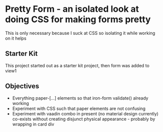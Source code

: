 # Pretty Form - an isolated look at doing CSS for making forms pretty

This is only necessary because I suck at CSS so isolating it while working on it helps

## Starter Kit

This project started out as a starter kit project, then form was added to view1

## Objectives

* Everything paper-[...] elements so that iron-form validate() already working
* Experiment with CSS such that paper elements are not confusing
* Experiment with vaadin combo in present (no material design currently) co-exists without creating disjunct physical appearance - probably by wrapping in card div
